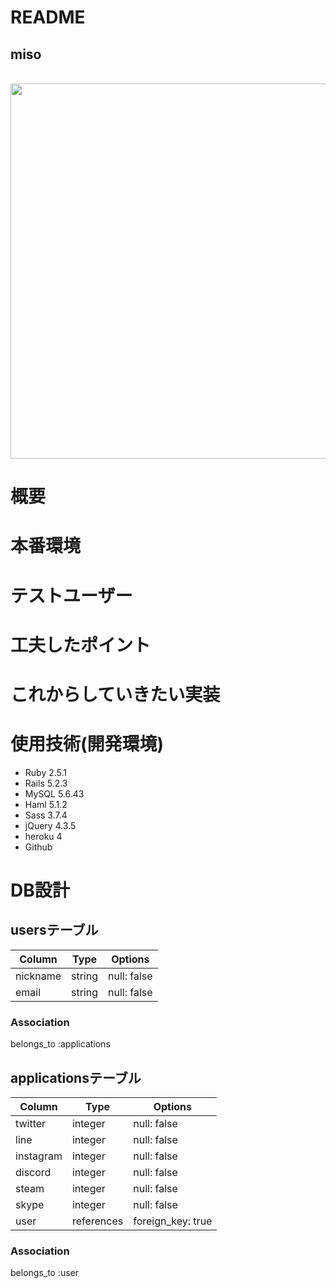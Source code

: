 # README
## miso
<br>
  <img src="https://misoix4eight.herokuapp.com" width="600x600"><br>

# 概要


# 本番環境


# テストユーザー


# 工夫したポイント


# これからしていきたい実装



# 使用技術(開発環境)
- Ruby 2.5.1
- Rails 5.2.3
- MySQL 5.6.43
- Haml 5.1.2
- Sass 3.7.4
- jQuery 4.3.5
- heroku 4
- Github

# DB設計
## usersテーブル
|Column|Type|Options|
|------|----|-------|
|nickname|string|null: false|
|email|string|null: false|
### Association
belongs_to :applications

## applicationsテーブル
|Column|Type|Options|
|------|----|-------|
|twitter|integer|null: false|
|line|integer|null: false|
|instagram|integer|null: false|
|discord|integer|null: false|
|steam|integer|null: false|
|skype|integer|null: false|
|user|references|foreign_key: true|

### Association
belongs_to :user
